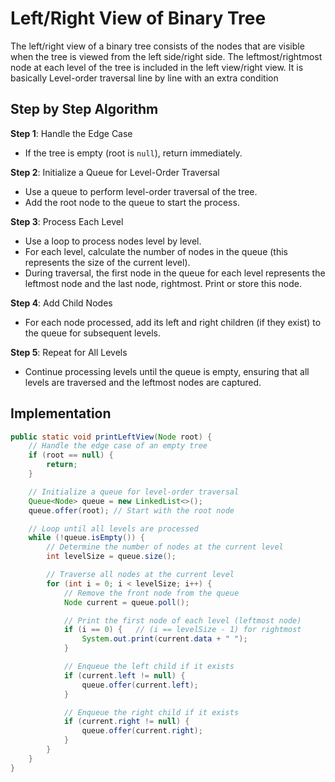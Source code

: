 # Left/Right View of Binary Tree

The left/right view of a binary tree consists of the nodes that are visible when the tree is viewed from the left side/right side. The leftmost/rightmost node at each level of the tree is included in the left view/right view. It is basically Level-order traversal line by line with an extra condition

## Step by Step Algorithm

**Step 1**: Handle the Edge Case

- If the tree is empty (root is `null`), return immediately.

**Step 2**: Initialize a Queue for Level-Order Traversal

- Use a queue to perform level-order traversal of the tree.
- Add the root node to the queue to start the process.

**Step 3**: Process Each Level

- Use a loop to process nodes level by level.
- For each level, calculate the number of nodes in the queue (this represents the size of the current level).
- During traversal, the first node in the queue for each level represents the leftmost node and the last node, rightmost. Print or store this node.

**Step 4**: Add Child Nodes

- For each node processed, add its left and right children (if they exist) to the queue for subsequent levels.

**Step 5**: Repeat for All Levels

- Continue processing levels until the queue is empty, ensuring that all levels are traversed and the leftmost nodes are captured.

## Implementation

```java
public static void printLeftView(Node root) {
    // Handle the edge case of an empty tree
    if (root == null) {
        return;
    }

    // Initialize a queue for level-order traversal
    Queue<Node> queue = new LinkedList<>();
    queue.offer(root); // Start with the root node

    // Loop until all levels are processed
    while (!queue.isEmpty()) {
        // Determine the number of nodes at the current level
        int levelSize = queue.size();

        // Traverse all nodes at the current level
        for (int i = 0; i < levelSize; i++) {
            // Remove the front node from the queue
            Node current = queue.poll();

            // Print the first node of each level (leftmost node)
            if (i == 0) {   // (i == levelSize - 1) for rightmost
                System.out.print(current.data + " ");
            }

            // Enqueue the left child if it exists
            if (current.left != null) {
                queue.offer(current.left);
            }

            // Enqueue the right child if it exists
            if (current.right != null) {
                queue.offer(current.right);
            }
        }
    }
}
```
